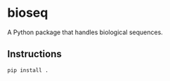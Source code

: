# bioseq

A Python package that handles biological sequences.

## Instructions

```sh
pip install .
```
